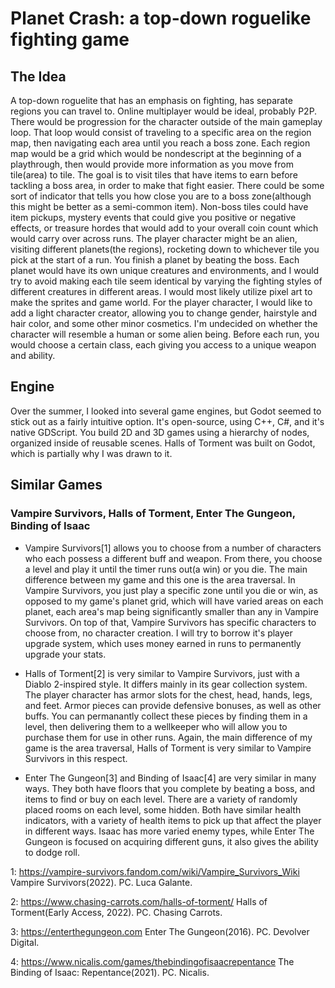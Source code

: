 <link href="/retro.css" rel="stylesheet">

# Planet Crash: a top-down roguelike fighting game #

## The Idea ##
A top-down roguelite that has an emphasis on fighting, has separate regions you can travel to. Online multiplayer would be ideal, probably P2P. There would be progression for the character outside of the main gameplay loop.
That loop would consist of traveling to a specific area on the region map, then navigating each area until you reach a boss zone. Each region map would be a grid which would be nondescript at the beginning of a playthrough, then would provide
more information as you move from tile(area) to tile. The goal is to visit tiles that have items to earn before tackling a boss area, in order to make that fight easier. There could be some sort of indicator that tells you 
how close you are to a boss zone(although this might be better as a semi-common item). Non-boss tiles could have item pickups, mystery events that could give you positive or negative effects, or treasure hordes that would add 
to your overall coin count which would carry over across runs. The player character might be an alien, visiting different planets(the regions), rocketing down to whichever tile you pick at the start of a run. You finish 
a planet by beating the boss. Each planet would have its own unique creatures and environments, and I would try to avoid making each tile seem identical by varying the fighting styles of different creatures in 
different areas. I would most likely utilize pixel art to make the sprites and game world. For the player character, I would like to add a light character creator, allowing you to change gender, hairstyle and hair color, and some other minor cosmetics. I'm undecided on whether the character will resemble a human or some alien being. Before each run, you would choose a certain class, each giving you access to a unique weapon and ability. 

## Engine ##
Over the summer, I looked into several game engines, but Godot seemed to stick out as a fairly intuitive option. It's open-source, using C++, C#, and it's native GDScript. You build 2D and 3D games using a hierarchy of nodes, organized inside of reusable scenes. Halls of Torment was built on Godot, which is partially why I was drawn to it. 

## Similar Games ##
### Vampire Survivors, Halls of Torment, Enter The Gungeon, Binding of Isaac ###

- Vampire Survivors[1] allows you to choose from a number of characters who each possess a different buff and weapon. From there, you choose a level and play it until the timer runs out(a win) or you die. The main difference between 
        my game and this one is the area traversal. In Vampire Survivors, you just play a specific zone until you die or win, as opposed to my game's planet grid, which will have varied areas on each planet, each area's map 
        being significantly smaller than any in Vampire Survivors. On top of that, Vampire Survivors has specific characters to choose from, no character creation. I will try to borrow it's player upgrade system, which uses money 
        earned in runs to permanently upgrade your stats. 
        
- Halls of Torment[2] is very similar to Vampire Survivors, just with a Diablo 2-inspired style. It differs mainly in its gear collection system. The player character has armor slots for the chest, head, hands, legs, and feet. 
        Armor pieces can provide defensive bonuses, as well as other buffs. You can permanantly collect these pieces by finding them in a level, then delivering them to a wellkeeper who will allow you to purchase them for use in 
        other runs. Again, the main difference of my game is the area traversal, Halls of Torment is very similar to Vampire Survivors in this respect.
        
- Enter The Gungeon[3] and Binding of Isaac[4]  are very similar in many ways. They both have floors that you complete by beating a boss, and items to find or buy on each level. There are a variety of randomly placed rooms on each level, some hidden. Both have similar health indicators, with a variety of health items to pick up that affect the player in different ways. Isaac has more varied enemy types, while Enter The Gungeon is focused on acquiring different guns, it also gives the ability to dodge roll.

1: https://vampire-survivors.fandom.com/wiki/Vampire_Survivors_Wiki Vampire Survivors(2022). PC. Luca Galante.

2: https://www.chasing-carrots.com/halls-of-torment/ Halls of Torment(Early Access, 2022). PC. Chasing Carrots.

3: https://enterthegungeon.com Enter The Gungeon(2016). PC. Devolver Digital.

4: https://www.nicalis.com/games/thebindingofisaacrepentance The Binding of Isaac: Repentance(2021). PC. Nicalis.
        
